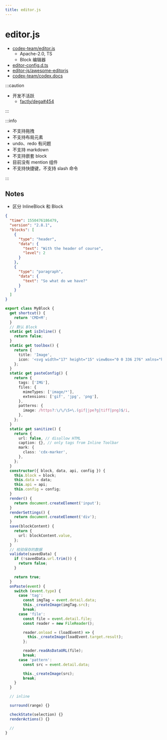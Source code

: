 ```yaml
---
title: editor.js
---
```


# editor.js

- [codex-team/editor.js](https://github.com/codex-team/editor.js)
  - Apache-2.0, TS
  - Block 编辑器
- [editor-config.d.ts](https://github.com/codex-team/editor.js/blob/next/types/configs/editor-config.d.ts)
- [editor-js/awesome-editorjs](https://github.com/editor-js/awesome-editorjs)
- [codex-team/codex.docs](https://github.com/codex-team/codex.docs)

:::caution

- 开发不活跃
  - [factly/dega#454](https://github.com/factly/dega/issues/454#issue-997246320)

:::

:::info

- 不支持拖拽
- 不支持布局元素
- undo、redo 有问题
- 不支持 markdown
- 不支持嵌套 block
- 目前没有 mention 组件
- 不支持快捷键，不支持 slash 命令

:::

## Notes

- 区分 InlineBlock 和 Block

```json title="数据模型"
{
  "time": 1550476186479,
  "version": "2.8.1",
  "blocks": [
    {
      "type": "header",
      "data": {
        "text": "With the header of course",
        "level": 2
      }
    },
    {
      "type": "paragraph",
      "data": {
        "text": "So what do we have?"
      }
    }
  ]
}
```

```ts title="BlockPlugin.ts"
export class MyBlock {
  get shortcut() {
    return 'CMD+M';
  }
  // 默认 Block
  static get isInline() {
    return false;
  }
  static get toolbox() {
    return {
      title: 'Image',
      icon: '<svg width="17" height="15" viewBox="0 0 336 276" xmlns="http://www.w3.org/2000/svg"><path d="M291 150V79c0-19-15-34-34-34H79c-19 0-34 15-34 34v42l67-44 81 72 56-29 42 30zm0 52l-43-30-56 30-81-67-66 39v23c0 19 15 34 34 34h178c17 0 31-13 34-29zM79 0h178c44 0 79 35 79 79v118c0 44-35 79-79 79H79c-44 0-79-35-79-79V79C0 35 35 0 79 0z"/></svg>',
    };
  }
  static get pasteConfig() {
    return {
      tags: ['IMG'],
      files: {
        mimeTypes: ['image/*'],
        extensions: ['gif', 'jpg', 'png'],
      },
      patterns: {
        image: /https?:\/\/\S+\.(gif|jpe?g|tiff|png)$/i,
      },
    };
  }
  static get sanitize() {
    return {
      url: false, // disallow HTML
      caption: {}, // only tags from Inline Toolbar
      mark: {
        class: 'cdx-marker',
      },
    };
  }
  constructor({ block, data, api, config }) {
    this.block = block;
    this.data = data;
    this.api = api;
    this.config = config;
  }
  render() {
    return document.createElement('input');
  }
  renderSettings() {
    return document.createElement('div');
  }
  save(blockContent) {
    return {
      url: blockContent.value,
    };
  }
  // 校验保存的数据
  validate(savedData) {
    if (!savedData.url.trim()) {
      return false;
    }

    return true;
  }
  onPaste(event) {
    switch (event.type) {
      case 'tag':
        const imgTag = event.detail.data;
        this._createImage(imgTag.src);
        break;
      case 'file':
        const file = event.detail.file;
        const reader = new FileReader();

        reader.onload = (loadEvent) => {
          this._createImage(loadEvent.target.result);
        };

        reader.readAsDataURL(file);
        break;
      case 'pattern':
        const src = event.detail.data;

        this._createImage(src);
        break;
    }
  }

  // inline

  surround(range) {}

  checkState(selection) {}
  renderActions() {}

  //
}
```
